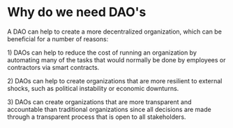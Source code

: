 # Why do we need DAO's

A DAO can help to create a more decentralized organization, which can be beneficial for a number of reasons:

1\) DAOs can help to reduce the cost of running an organization by automating many of the tasks that would normally be done by employees or contractors via smart contracts.&#x20;

2\) DAOs can help to create organizations that are more resilient to external shocks, such as political instability or economic downturns.&#x20;

3\) DAOs can create organizations that are more transparent and accountable than traditional organizations since all decisions are made through a transparent process that is open to all stakeholders.
